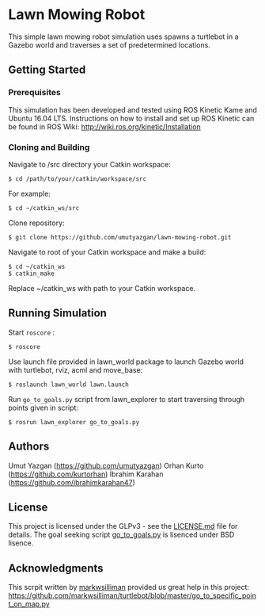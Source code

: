 # Lawn Mowing Robot

This simple lawn mowing robot simulation uses spawns a turtlebot in a Gazebo world and traverses a set of predetermined
locations.

## Getting Started

### Prerequisites

This simulation has been developed and tested using ROS Kinetic Kame and Ubuntu 16.04 LTS. Instructions on how to
install and set up ROS Kinetic can be found in ROS Wiki: http://wiki.ros.org/kinetic/Installation

### Cloning and Building

Navigate to /src directory your Catkin workspace:

```
$ cd /path/to/your/catkin/workspace/src
```

For example:

```
$ cd ~/catkin_ws/src
```

Clone repository:

```
$ git clone https://github.com/umutyazgan/lawn-mowing-robot.git
```

Navigate to root of your Catkin workspace and make a build:

```
$ cd ~/catkin_ws
$ catkin_make
```

Replace ~/catkin_ws with path to your Catkin workspace.

## Running Simulation

Start `roscore` :

```
$ roscore
```

Use launch file provided in lawn_world package to launch Gazebo world with turtlebot, rviz, acml and move_base:

```
$ roslaunch lawn_world lawn.launch
```

Run `go_to_goals.py` script from lawn_explorer to start traversing through points given in script:

```
$ rosrun lawn_explorer go_to_goals.py
```

## Authors

Umut Yazgan (https://github.com/umutyazgan)
Orhan Kurto (https://github.com/kurtorhan)
İbrahim Karahan (https://github.com/ibrahimkarahan47)

## License

This project is licensed under the GLPv3 - see the [LICENSE.md](LICENSE.md) file for details.
The goal seeking script [go_to_goals.py](lawn_explorer/src/go_to_goals.py) is lisenced under BSD lisence.

## Acknowledgments

This scrpit written by [markwsilliman](https://github.com/markwsilliman) provided us great help in this project:
https://github.com/markwsilliman/turtlebot/blob/master/go_to_specific_point_on_map.py